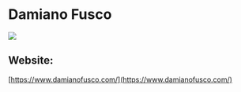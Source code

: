 # Damiano Fusco
<img src="https://cr-skills-chart-widget.azurewebsites.net/api/api?username=damianof&random=412351444" />

## Website:
[https://www.damianofusco.com/](https://www.damianofusco.com/)
